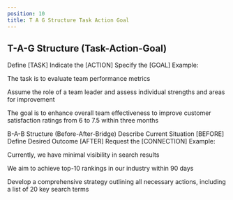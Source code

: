 ```yaml
---
position: 10
title: T A G Structure Task Action Goal
---
```


## T-A-G Structure (Task-Action-Goal)

Define [TASK] Indicate the [ACTION] Specify the [GOAL] Example:

The task is to evaluate team performance metrics

Assume the role of a team leader and assess individual strengths and areas for improvement

The goal is to enhance overall team effectiveness to improve customer satisfaction ratings from 6 to 7.5 within three months

B-A-B Structure (Before-After-Bridge) Describe Current Situation [BEFORE] Define Desired Outcome [AFTER] Request the [CONNECTION] Example:

Currently, we have minimal visibility in search results

We aim to achieve top-10 rankings in our industry within 90 days

Develop a comprehensive strategy outlining all necessary actions, including a list of 20 key search terms